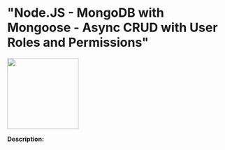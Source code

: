 # "Node.JS - MongoDB with Mongoose - Async CRUD with User Roles and Permissions"

[<img src="https://cdn.gomix.com/2bdfb3f8-05ef-4035-a06e-2043962a3a13%2Fremix-button.svg" width="163px" />](https://glitch.com/edit/#!/import/github/gitdagray/crud_node.js)

**Description:**

